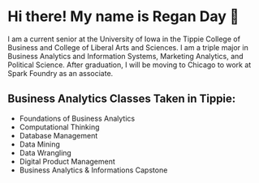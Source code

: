 # Hi there! My name is Regan Day 👋

I am a current senior at the University of Iowa in the Tippie College of Business and College of Liberal Arts and Sciences. I am a triple major in Business Analytics and Information Systems, Marketing Analytics, and Political Science. After graduation, I will be moving to Chicago to work at Spark Foundry as an associate.

## Business Analytics Classes Taken in Tippie: 
- Foundations of Business Analytics
- Computational Thinking
- Database Management
- Data Mining
- Data Wrangling
- Digital Product Management
- Business Analytics & Informations Capstone

<!--
**reganday/reganday** is a ✨ _special_ ✨ repository because its `README.md` (this file) appears on your GitHub profile.

Here are some ideas to get you started:

- 🔭 I’m currently working on ...
- 🌱 I’m currently learning ...
- 👯 I’m looking to collaborate on ...
- 🤔 I’m looking for help with ...
- 💬 Ask me about ...
- 📫 How to reach me: ...
- 😄 Pronouns: ...
- ⚡ Fun fact: ...
-->
